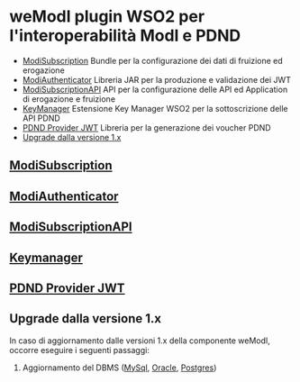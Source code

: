 # weModI plugin WSO2 per l'interoperabilità ModI e PDND


* [ModiSubscription](#modisubscription) Bundle per la configurazione dei dati di fruizione ed erogazione
* [ModiAuthenticator](#modiauthenticator) Libreria JAR per la produzione e validazione dei JWT
* [ModiSubscriptionAPI](#modisubscriptionapi) API per la configurazione delle API ed Application di erogazione e fruizione
* [KeyManager](#keymanager) Estensione Key Manager WSO2 per la sottoscrizione delle API PDND
* [PDND Provider JWT](#pdnd-provider-jwt) Libreria per la generazione dei voucher PDND
* [Upgrade dalla versione 1.x](#upgrade-dalla-versione-1x)


## [ModiSubscription](./ModISubscription/README.md)


## [ModiAuthenticator](./ModIAuthenticator/README.md)


## [ModiSubscriptionAPI](./ModISubscriptionAPI/README.md)


## [Keymanager](./KeyManager/README.md)


## [PDND Provider JWT](./PDNDProviderJWT/README.md)


## Upgrade dalla versione 1.x
In caso di aggiornamento dalle versioni 1.x della componente weModI, occorre eseguire i seguenti passaggi:
1. Aggiornamento del DBMS ([MySql](./ModISubscription/src/main/resources/dbscripts/ModI/mysql/upgrade-from-1.x.sql), [Oracle](./ModISubscription/src/main/resources/dbscripts/ModI/oracle/upgrade-from-1.x.sql), [Postgres](./ModISubscription/src/main/resources/dbscripts/ModI/postgres/upgrade-from-1.x.sql))
